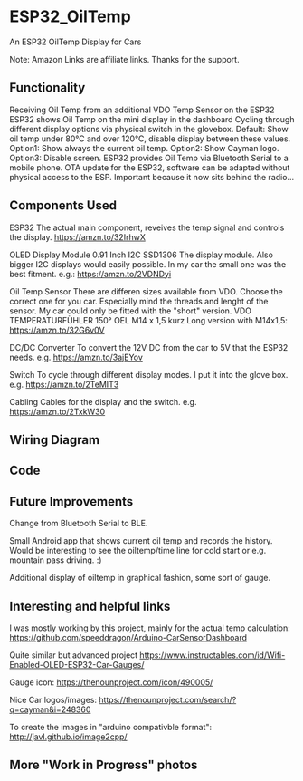 # ESP32_OilTemp
An ESP32 OilTemp Display for Cars


Note: Amazon Links are affiliate links. Thanks for the support.

## Functionality

Receiving Oil Temp from an additional VDO Temp Sensor on the ESP32
ESP32 shows Oil Temp on the mini display in the dashboard
Cycling through different display options via physical switch in the glovebox.
  Default: Show oil temp under 80°C and over 120°C, disable display between these values.
  Option1: Show always the current oil temp.
  Option2: Show Cayman logo.
  Option3: Disable screen.
ESP32 provides Oil Temp via Bluetooth Serial to a mobile phone.
OTA update for the ESP32, software can be adapted without physical access to the ESP. Important because it now sits behind the radio...

## Components Used

ESP32
The actual main component, reveives the temp signal and controls the display.
https://amzn.to/32IrhwX

OLED Display Module 0.91 Inch I2C SSD1306
The display module. Also bigger I2C displays would easily possible. In my car the small one was the best fitment.
e.g.: https://amzn.to/2VDNDyi

Oil Temp Sensor
There are differen sizes available from VDO. Choose the correct one for you car. Especially mind the threads and lenght of the sensor. My car could only be fitted with the "short" version.
VDO TEMPERATURFÜHLER 150° OEL M14 x 1,5 kurz
Long version with M14x1,5: https://amzn.to/32G6v0V

DC/DC Converter
To convert the 12V DC from the car to 5V that the ESP32 needs.
e.g. https://amzn.to/3ajEYov

Switch
To cycle through different display modes. I put it into the glove box.
e.g. https://amzn.to/2TeMIT3

Cabling
Cables for the display and the switch.
e.g. https://amzn.to/2TxkW30

## Wiring Diagram



## Code


## Future Improvements
Change from Bluetooth Serial to BLE.

Small Android app that shows current oil temp and records the history. Would be interesting to see the oiltemp/time line for cold start or e.g. mountain pass driving. :)

Additional display of oiltemp in graphical fashion, some sort of gauge.


## Interesting and helpful links

I was mostly working by this project, mainly for the actual temp calculation:
https://github.com/speeddragon/Arduino-CarSensorDashboard

Quite similar but advanced project
https://www.instructables.com/id/Wifi-Enabled-OLED-ESP32-Car-Gauges/

Gauge icon:
https://thenounproject.com/icon/490005/

Nice Car logos/images:
https://thenounproject.com/search/?q=cayman&i=248360

To create the images in "arduino compativble format":
http://javl.github.io/image2cpp/

## More "Work in Progress" photos


<!--stackedit_data:
eyJoaXN0b3J5IjpbLTc5OTc4MDE4NV19
-->